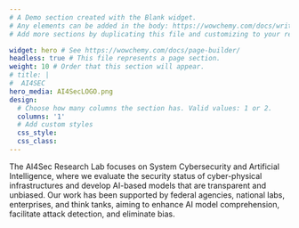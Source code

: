 ```yaml
---
# A Demo section created with the Blank widget.
# Any elements can be added in the body: https://wowchemy.com/docs/writing-markdown-latex/
# Add more sections by duplicating this file and customizing to your requirements.

widget: hero # See https://wowchemy.com/docs/page-builder/
headless: true # This file represents a page section.
weight: 10 # Order that this section will appear.
# title: |
#  AI4SEC
hero_media: AI4SecLOGO.png
design:
  # Choose how many columns the section has. Valid values: 1 or 2.
  columns: '1'
  # Add custom styles
  css_style:
  css_class:
---
```


<p>
The AI4Sec Research Lab focuses on System Cybersecurity and Artificial Intelligence, where we evaluate the security status of cyber-physical infrastructures and develop AI-based models that are transparent and unbiased. Our work has been supported by federal agencies, national labs, enterprises, and think tanks, aiming to enhance AI model comprehension, facilitate attack detection, and eliminate bias.
</p>